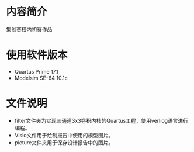 # 内容简介
集创赛校内初赛作品
# 使用软件版本
* Quartus Prime 17.1 
* Modelsim SE-64 10.1c
# 文件说明
* filter文件夹为实现三通道3x3卷积内核的Quartus工程，使用verliog语言进行编程。
* Visio文件用于绘制报告中使用的模型图片。
* picture文件夹用于保存设计报告中的图片。
